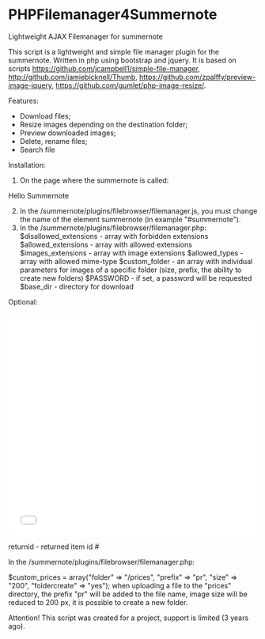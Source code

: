 # PHPFilemanager4Summernote
Lightweight AJAX Filemanager for summernote

This script is a lightweight and simple file manager plugin for the summernote. Written in php using bootstrap and jquery. 
It is based on scripts https://github.com/jcampbell1/simple-file-manager, http://github.com/jamiebicknell/Thumb, https://github.com/zpalffy/preview-image-jquery, https://github.com/gumlet/php-image-resize/.

Features: 
- Download files;
- Resize images depending on the destination folder; 
- Preview downloaded images;
- Delete, rename files;
- Search file

Installation:

1. On the page where the summernote is called:
  
  <script src="/summernote/plugins/filebrowser/filemanager.js"></script>

  <div id="summernote"><p>Hello Summernote</p></div>
  
  <script>
    $(document).ready(function() {
        $('#summernote').summernote({
        toolbar: [
          ['style', ['style']],
          ['style', ['bold', 'italic', 'underline', 'clear']],
          ['font', ['strikethrough', 'superscript', 'subscript']],
          ['color', ['color']],
          ['insert', ['link', 'video', 'table','filebrowser', 'hr']],
          ['para', ['ul', 'ol', 'paragraph']],
          ['undo', ['undo', 'redo']],
          ['codeview', ['codeview']],
        ]
      });
    });
  </script>
  
2. In the /summernote/plugins/filebrowser/filemanager.js, you must change the name of the element summernote (in example "#summernote").
3. In the /summernote/plugins/filebrowser/filemanager.php:
  $disallowed_extensions - array with forbidden extensions
  $allowed_extensions - array with allowed extensions
  $images_extensions - array with image extensions
  $allowed_types - array with allowed mime-type
  $custom_folder - an array with individual parameters for images of a specific folder (size, prefix, the ability to create new folders) 
  $PASSWORD - if set, a password will be requested
  $base_dir - directory for download
  
 Optional:
 
 <iframe width=100% height=450px style="border:0" id="iframe" src="/manager/plugins/summernote/plugins/filebrowser/filemanager.php?folder=prices&subfolder='+    Price_Name +'&namefile='+ NameFile +'&returnid=price_setting  " id="eframe" class="eframe"></iframe>
 
 returnid - returned item id #
 
 In the /summernote/plugins/filebrowser/filemanager.php:
 
 $custom_prices = array("folder" => "/prices", "prefix" => "pr", "size" => "200", "foldercreate" => "yes"); when uploading a file to the "prices" directory, the prefix "pr" will be added to the file name, image size will be reduced to 200 px, it is possible to create a new folder.
  

  
 Attention! This script was created for a project, support is limited (3 years ago). 
  
